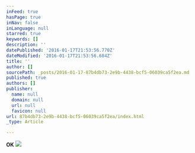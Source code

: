 ```yaml
---
inFeed: true
hasPage: true
inNav: false
inLanguage: null
starred: true
keywords: []
description: ''
datePublished: '2016-01-17T21:53:56.770Z'
dateModified: '2016-01-17T21:53:56.684Z'
title: ''
author: []
sourcePath: _posts/2016-01-17-87b4db73-2e9b-4438-bcf5-06039ca5f2ea.md
published: true
authors: []
publisher:
  name: null
  domain: null
  url: null
  favicon: null
url: 87b4db73-2e9b-4438-bcf5-06039ca5f2ea/index.html
_type: Article

---
```

**OK**
![](https://the-grid-user-content.s3-us-west-2.amazonaws.com/3e39621c-e8bd-4228-9458-99f6beef249f.jpg)